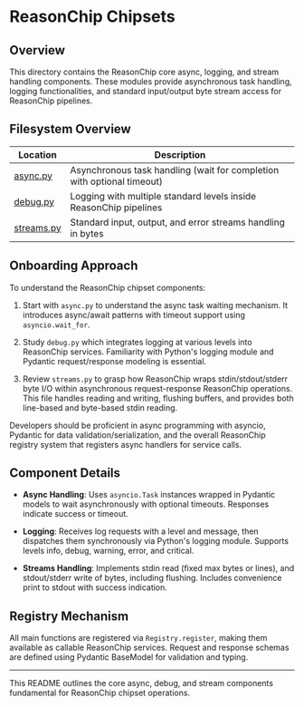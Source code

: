 # ReasonChip Chipsets

## Overview

This directory contains the ReasonChip core async, logging, and stream
handling components. These modules provide asynchronous task handling,
logging functionalities, and standard input/output byte stream access
for ReasonChip pipelines.

## Filesystem Overview

| Location          | Description                                  |
| ----------------- | --------------------------------------------|
| [async.py](./async.py)           | Asynchronous task handling (wait for completion with optional timeout) |
| [debug.py](./debug.py)           | Logging with multiple standard levels inside ReasonChip pipelines |
| [streams.py](./streams.py)       | Standard input, output, and error streams handling in bytes |

## Onboarding Approach

To understand the ReasonChip chipset components:

1. Start with `async.py` to understand the async task waiting mechanism.
   It introduces async/await patterns with timeout support using
   `asyncio.wait_for`.

2. Study `debug.py` which integrates logging at various levels into
   ReasonChip services. Familiarity with Python's logging module
   and Pydantic request/response modeling is essential.

3. Review `streams.py` to grasp how ReasonChip wraps stdin/stdout/stderr
   byte I/O within asynchronous request-response ReasonChip operations.
   This file handles reading and writing, flushing buffers, and
   provides both line-based and byte-based stdin reading.

Developers should be proficient in async programming with asyncio,
Pydantic for data validation/serialization, and the overall ReasonChip
registry system that registers async handlers for service calls.

## Component Details

- **Async Handling**: Uses `asyncio.Task` instances wrapped in Pydantic models
  to wait asynchronously with optional timeouts. Responses indicate
  success or timeout.

- **Logging**: Receives log requests with a level and message,
  then dispatches them synchronously via Python's logging module.
  Supports levels info, debug, warning, error, and critical.

- **Streams Handling**: Implements stdin read (fixed max bytes or lines),
  and stdout/stderr write of bytes, including flushing.
  Includes convenience print to stdout with success indication.

## Registry Mechanism

All main functions are registered via `Registry.register`, making them
available as callable ReasonChip services. Request and response schemas
are defined using Pydantic BaseModel for validation and typing.

---

This README outlines the core async, debug, and stream components
fundamental for ReasonChip chipset operations.
